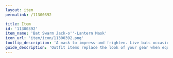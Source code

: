 ```yaml
---
layout: item
permalink: /11300392

title: Item
id: '11300392'
item_name: 'Bat Swarm Jack-o''-Lantern Mask'
icon_url: 'item/icon/11300392.png'
tooltip_description: 'A mask to impress—and frighten. Live bats occasionally swarm from the mouth and eyes.'
guide_description: 'Outfit items replace the look of your gear when equipped.'
---
```

